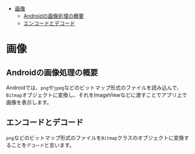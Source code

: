 <!-- TOC depthFrom:1 depthTo:6 withLinks:1 updateOnSave:1 orderedList:0 -->

- [画像](#画像)
	- [Androidの画像処理の概要](#android画像処理概要)
	- [エンコードとデコード](#)

<!-- /TOC -->


# 画像

## Androidの画像処理の概要

Androidでは、`png`や`jpeg`などのビットマップ形式のファイルを読み込んで、`Bitmap`オブジェクトに変換し、それをImageViewなどに渡すことでアプリ上で画像を表示します。

## エンコードとデコード

`png`などのビットマップ形式のファイルを`Bitmap`クラスのオブジェクトに変換することを`デコード`と言います。
